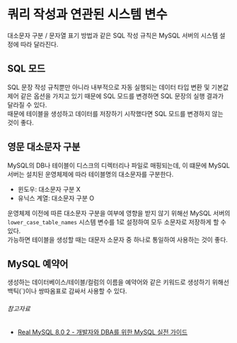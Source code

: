 # 쿼리 작성과 연관된 시스템 변수

대소문자 구분 / 문자열 표기 방법과 같은 SQL 작성 규칙은 MySQL 서버의 시스템 설정에 따라 달라진다.

## SQL 모드

SQL 문장 작성 규칙뿐만 아니라 내부적으로 자동 실행되는 데이터 타입 변환 및 기본값 제어 같은 옵션을 가지고 있기 때문에 SQL 모드를 변경하면 SQL 문장의 실행 결과가 달라질 수 있다.  
때문에 테이블을 생성하고 데이터를 저장하기 시작했다면 SQL 모드를 변경하지 않는 것이 좋다.

## 영문 대소문자 구분

MySQL의 DB나 테이블이 디스크의 디렉터리나 파일로 매핑되는데, 이 떄문에 MySQL 서버는 설치된 운영체제에 따라 테이블명의 대소문자를 구분한다.

- 윈도우: 대소문자 구분 X
- 유닉스 계열: 대소문자 구분 O

운영체제 이전에 따른 대소문자 구분을 여부에 영향을 받지 않기 위해선 MySQL 서버의 `lower_case_table_names` 시스템 변수를 1로 설정하여 모두 소문자로 저장하게 할 수 있다.  
가능하면 테이블을 생성할 때는 대문자 소문자 중 하나로 통일하여 사용하는 것이 좋다.

## MySQL 예약어

생성하는 데이터베이스/테이블/컬럼의 이름을 예약어와 같은 키워드로 생성하기 위해선 백틱(`)이나 쌍따옴표로 감싸서 사용할 수 있다.

###### 참고자료

- [Real MySQL 8.0 2 - 개발자와 DBA를 위한 MySQL 실전 가이드](https://www.nl.go.kr/seoji/contents/S80100000000.do?schM=intgr_detail_view_isbn&page=1&pageUnit=10&schType=simple&schStr=Real+MySql+8.0&isbn=9791158392727&cipId=228440238%2C)